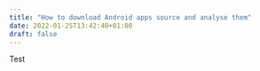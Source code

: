 ```yaml
---
title: "How to download Android apps source and analyse them"
date: 2022-01-25T13:42:40+01:00
draft: false
---
```

Test
